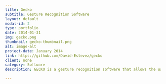 ```yaml
---
title: Gecko
subtitle: Gesture Recognition Software
layout: default
modal-id: 2
type: portfolio
date: 2014-01-31
img: gecko.png
thumbnail: gecko-thumbnail.png
alt: image-alt
project-date: January 2014
link: https://github.com/David-Estevez/gecko
client: none
category: Software
description: GECKO is a gesture recognition software that allows the user a basic control of the computer's cursor and click functionalities, as well as launching user-defined commands. It was implemented with my classmate Irene Sanz as our final work for a computer vision undergraduate course.

---
```

